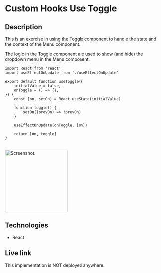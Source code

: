 # Custom Hooks Use Toggle

## Description
This is an exercise in using the Toggle component to handle the state and the context of the Menu component.

The logic in the Toggle component are used to show (and hide) the dropdown menu in the Menu component.

```
import React from 'react'
import useEffectOnUpdate from './useEffectOnUpdate'

export default function useToggle({
	initialValue = false,
	onToggle = () => {},
}) {
	const [on, setOn] = React.useState(initialValue)

	function toggle() {
		setOn((prevOn) => !prevOn)
	}

	useEffectOnUpdate(onToggle, [on])

	return [on, toggle]
}
```
  
<br/>
<img src="toggle-with-menu.png" alt="Screenshot." width="200px"/>

## Technologies
- React

## Live link
This implementation is NOT deployed anywhere. 


